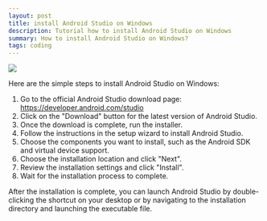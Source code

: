 ```yaml
---
layout: post
title: install Android Studio on Windows
description: Tutorial how to install Android Studio on Windows
summary: How to install Android Studio on Windows?
tags: coding
---
```

![](https://developer.android.com/static/codelabs/basic-android-kotlin-compose-install-android-studio/img/8e43aceb34f59418.png)

Here are the simple steps to install Android Studio on Windows:

1. Go to the official Android Studio download page: https://developer.android.com/studio
2. Click on the "Download" button for the latest version of Android Studio.
3. Once the download is complete, run the installer.
4. Follow the instructions in the setup wizard to install Android Studio.
5. Choose the components you want to install, such as the Android SDK and virtual device support.
6. Choose the installation location and click "Next".
7. Review the installation settings and click "Install".
8. Wait for the installation process to complete.

After the installation is complete, you can launch Android Studio by double-clicking the shortcut on your desktop or by navigating to the installation directory and launching the executable file.
